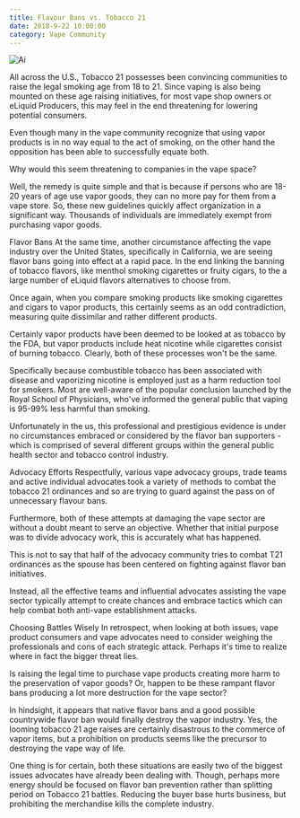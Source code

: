 ```yaml
---
title: Flavour Bans vs. Tobacco 21
date: 2018-9-22 10:00:00
category: Vape Community
---
```


![Ai](https://corkgaaresults.com/content/images/3.jpg)

All across the U.S., Tobacco 21 possesses been convincing communities to raise the legal smoking age from 18 to 21. Since vaping is also being mounted on these age raising initiatives, for most vape shop owners or eLiquid Producers, this may feel in the end threatening for lowering potential consumers.

Even though many in the vape community recognize that using vapor products is in no way equal to the act of smoking, on the other hand the opposition has been able to successfully equate both.

Why would this seem threatening to companies in the vape space?

Well, the remedy is quite simple and that is because if persons who are 18-20 years of age use vapor goods, they can no more pay for them from a vape store. So, these new guidelines quickly affect organization in a significant way. Thousands of individuals are immediately exempt from purchasing vapor goods.

Flavor Bans
At the same time, another circumstance affecting the vape industry over the United States, specifically in California, we are seeing flavor bans going into effect at a rapid pace. In the end linking the banning of tobacco flavors, like menthol smoking cigarettes or fruity cigars, to the a large number of eLiquid flavors alternatives to choose from.

Once again, when you compare smoking products like smoking cigarettes and cigars to vapor products, this certainly seems as an odd contradiction, measuring quite dissimilar and rather different products.

Certainly vapor products have been deemed to be looked at as tobacco by the FDA, but vapor products include heat nicotine while cigarettes consist of burning tobacco. Clearly, both of these processes won't be the same.

Specifically because combustible tobacco has been associated with disease and vaporizing nicotine is employed just as a harm reduction tool for smokers. Most are well-aware of the popular conclusion launched by the Royal School of Physicians, who've informed the general public that vaping is 95-99% less harmful than smoking.

Unfortunately in the us, this professional and prestigious evidence is under no circumstances embraced or considered by the flavor ban supporters - which is comprised of several different groups within the general public health sector and tobacco control industry.

Advocacy Efforts
Respectfully, various vape advocacy groups, trade teams and active individual advocates took a variety of methods to combat the tobacco 21 ordinances and so are trying to guard against the pass on of unnecessary flavour bans.

Furthermore, both of these attempts at damaging the vape sector are without a doubt meant to serve an objective. Whether that initial purpose was to divide advocacy work, this is accurately what has happened.

This is not to say that half of the advocacy community tries to combat T21 ordinances as the spouse has been centered on fighting against flavor ban initiatives.

Instead, all the effective teams and influential advocates assisting the vape sector typically attempt to create chances and embrace tactics which can help combat both anti-vape establishment attacks.

Choosing Battles Wisely
In retrospect, when looking at both issues, vape product consumers and vape advocates need to consider weighing the professionals and cons of each strategic attack. Perhaps it's time to realize where in fact the bigger threat lies.

Is raising the legal time to purchase vape products creating more harm to the preservation of vapor goods? Or, happen to be these rampant flavor bans producing a lot more destruction for the vape sector?

In hindsight, it appears that native flavor bans and a good possible countrywide flavor ban would finally destroy the vapor industry. Yes, the looming tobacco 21 age raises are certainly disastrous to the commerce of vapor items, but a prohibition on products seems like the precursor to destroying the vape way of life.

One thing is for certain, both these situations are easily two of the biggest issues advocates have already been dealing with. Though, perhaps more energy should be focused on  flavor ban prevention rather than splitting period on Tobacco 21 battles. Reducing the buyer base hurts business, but prohibiting the merchandise kills the complete industry.